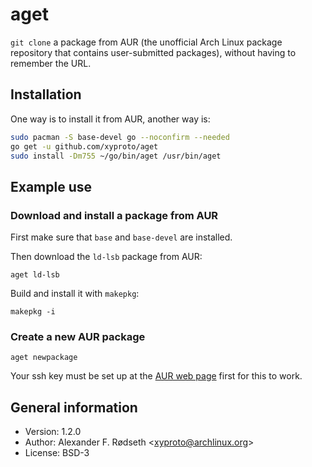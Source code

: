 # aget

`git clone` a package from AUR (the unofficial Arch Linux package repository that contains user-submitted packages), without having to remember the URL.

## Installation

One way is to install it from AUR, another way is:

```sh
sudo pacman -S base-devel go --noconfirm --needed
go get -u github.com/xyproto/aget
sudo install -Dm755 ~/go/bin/aget /usr/bin/aget
```

## Example use

### Download and install a package from AUR

First make sure that `base` and `base-devel` are installed.

Then download the `ld-lsb` package from AUR:

    aget ld-lsb

Build and install it with `makepkg`:

    makepkg -i

### Create a new AUR package

    aget newpackage

Your ssh key must be set up at the [AUR web page](https://aur.archlinux.org) first for this to work.

## General information

* Version: 1.2.0
* Author: Alexander F. Rødseth &lt;xyproto@archlinux.org&gt;
* License: BSD-3
